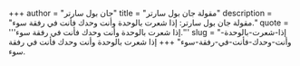 +++
author = "جان بول سارتر"
title = "مقولة جان بول سارتر"
description = "مقولة جان بول سارتر: إذا شعرت بالوحدة وأنت وحدك فأنت في رفقة سوء."
quote = '''إذا شعرت بالوحدة وأنت وحدك فأنت في رفقة سوء.'''
slug = "إذا-شعرت-بالوحدة-وأنت-وحدك-فأنت-في-رفقة-سوء"
+++
إذا شعرت بالوحدة وأنت وحدك فأنت في رفقة سوء.
